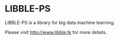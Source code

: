 # LIBBLE-PS
LIBBLE-PS is a library for big data machine learning. 

Please visit http://www.libble.tk for more details.
